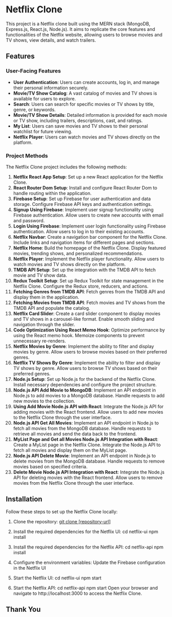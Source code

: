 # Netflix Clone

This project is a Netflix clone built using the MERN stack (MongoDB, Express.js, React.js, Node.js). It aims to replicate the core features and functionalities of the Netflix website, allowing users to browse movies and TV shows, view details, and watch trailers.

## Features

### User-Facing Features

- **User Authentication**: Users can create accounts, log in, and manage their personal information securely.
- **Movie/TV Show Catalog**: A vast catalog of movies and TV shows is available for users to explore.
- **Search**: Users can search for specific movies or TV shows by title, genre, or keywords.
- **Movie/TV Show Details**: Detailed information is provided for each movie or TV show, including trailers, descriptions, cast, and ratings.
- **My List**: Users can save movies and TV shows to their personal watchlist for future viewing.
- **Netflix Player**: Users can watch movies and TV shows directly on the platform.
### Project Methods

The Netflix Clone project includes the following methods:

1. **Netflix React App Setup**: Set up a new React application for the Netflix Clone.
2. **React Router Dom Setup**: Install and configure React Router Dom to handle routing within the application.
3. **Firebase Setup**: Set up Firebase for user authentication and data storage. Configure Firebase API keys and authentication settings.
4. **Signup Using Firebase**: Implement user signup functionality using Firebase authentication. Allow users to create new accounts with email and password.
5. **Login Using Firebase**: Implement user login functionality using Firebase authentication. Allow users to log in to their existing accounts.
6. **Netflix Navbar**: Create a navigation bar component for the Netflix Clone. Include links and navigation items for different pages and sections.
7. **Netflix Home**: Build the homepage of the Netflix Clone. Display featured movies, trending shows, and personalized recommendations.
8. **Netflix Player**: Implement the Netflix player functionality. Allow users to watch movies and TV shows directly on the platform.
9. **TMDB API Setup**: Set up the integration with the TMDB API to fetch movie and TV show data.
10. **Redux Toolkit Setup**: Set up Redux Toolkit for state management in the Netflix Clone. Configure the Redux store, reducers, and actions.
11. **Fetching Genres from TMDB API**: Fetch genres from the TMDB API and display them in the application.
12. **Fetching Movies from TMDB API**: Fetch movies and TV shows from the TMDB API and populate the catalog.
13. **Netflix Card Slider**: Create a card slider component to display movies and TV shows in a carousel-like format. Enable smooth sliding and navigation through the slider.
14. **Code Optimization Using React Memo Hook**: Optimize performance by using the React memo hook. Memoize components to prevent unnecessary re-renders.
15. **Netflix Movies by Genre**: Implement the ability to filter and display movies by genre. Allow users to browse movies based on their preferred genres.
16. **Netflix TV Shows By Genre**: Implement the ability to filter and display TV shows by genre. Allow users to browse TV shows based on their preferred genres.
17. **Node.js Setup**: Set up Node.js for the backend of the Netflix Clone. Install necessary dependencies and configure the project structure.
18. **Node.js API Add Movie to MongoDB**: Implement an API endpoint in Node.js to add movies to a MongoDB database. Handle requests to add new movies to the collection.
19. **Using Add Movie Node.js API with React**: Integrate the Node.js API for adding movies with the React frontend. Allow users to add new movies to the Netflix Clone through the user interface.
20. **Node.js API Get All Movies**: Implement an API endpoint in Node.js to fetch all movies from the MongoDB database. Handle requests to retrieve all movies and send the data back to the frontend.
21. **MyList Page and Get all Movies Node.js API Integration with React**: Create a MyList page in the Netflix Clone. Integrate the Node.js API to fetch all movies and display them on the MyList page.
22. **Node.js API Delete Movie**: Implement an API endpoint in Node.js to delete movies from the MongoDB database. Handle requests to remove movies based on specified criteria.
23. **Delete Movie Node.js API Integration with React**: Integrate the Node.js API for deleting movies with the React frontend. Allow users to remove movies from the Netflix Clone through the user interface.

## Installation

Follow these steps to set up the Netflix Clone locally:

1. Clone the repository:
        [  git clone [repository-url]](https://github.com/Rafhathdana/netflix-clone.git)
        
2. Install the required dependencies for the Netflix UI:
        cd netflix-ui
        npm install
        
3. Install the required dependencies for the Netflix API:
        cd netflix-api
        npm install
        
4. Configure the environment variables:
        Update the Firebase configuration in the Netflix UI 

5. Start the Netflix UI:
        cd netflix-ui
        npm start
        
6. Start the Netflix API:
        cd netflix-api
        npm start
Open your browser and navigate to http://localhost:3000 to access the Netflix Clone.

## Thank You 
